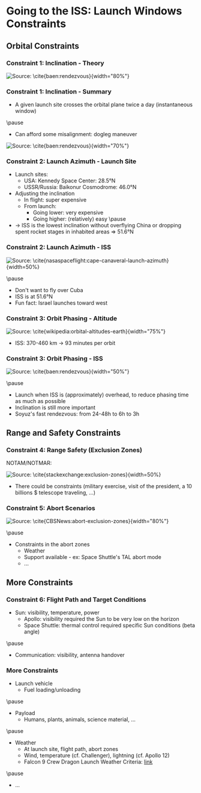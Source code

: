 # Going to the ISS: Launch Windows Constraints

## Orbital Constraints

### Constraint 1: Inclination - Theory

![Source: \cite{baen:rendezvous}](figure02.jpg){width="80%"}

### Constraint 1: Inclination - Summary

* A given launch site crosses the orbital plane twice a day (instantaneous window)

\pause

* Can afford some misalignment: dogleg maneuver

![Source: \cite{baen:rendezvous}](figure04.jpg){width="70%"}

### Constraint 2: Launch Azimuth - Launch Site

* Launch sites:
    * USA: Kennedy Space Center: 28.5°N
    * USSR/Russia: Baikonur Cosmodrome: 46.0°N
* Adjusting the inclination
    * In flight: super expensive
    * From launch:
        * Going lower: very expensive
        * Going higher: (relatively) easy
\pause
* -> ISS is the lowest inclination without overflying China or dropping spent rocket stages in inhabited areas => 51.6°N

### Constraint 2: Launch Azimuth - ISS

![Source: \cite{nasaspaceflight:cape-canaveral-launch-azimuth}](image002.jpg){width=50%}

\pause

* Don't want to fly over Cuba
* ISS is at 51.6°N
* Fun fact: Israel launches toward west

### Constraint 3: Orbit Phasing - Altitude

![Source: \cite{wikipedia:orbital-altitudes-earth}](Orbitalaltitudes-earth.jpg){width="75%"}

* ISS: 370-460 km -> 93 minutes per orbit

### Constraint 3: Orbit Phasing - ISS

![Source: \cite{baen:rendezvous}](figure08.png){width="50%"}

\pause

* Launch when ISS is (approximately) overhead, to reduce phasing time as much as possible
* Inclination is still more important
* Soyuz's fast rendezvous: from 24-48h to 6h to 3h

## Range and Safety Constraints

### Constraint 4: Range Safety (Exclusion Zones)

NOTAM/NOTMAR:

![Source: \cite{stackexchange:exclusion-zones}](JAZ5p.jpg){width=50%}

* There could be constraints (military exercise, visit of the president, a 10 billions $ telescope traveling, ...)

### Constraint 5: Abort Scenarios

![Source: \cite{CBSNews:abort-exclusion-zones}](abort-exclusion-zone.jpg){width="80%"}

\pause

* Constraints in the abort zones
    * Weather
    * Support available - ex: Space Shuttle's TAL abort mode
    * ...


## More Constraints

### Constraint 6: Flight Path and Target Conditions

* Sun: visibility, temperature, power
    * Apollo: visibility required the Sun to be very low on the horizon
    * Space Shuttle: thermal control required specific Sun conditions (beta angle)

\pause

* Communication: visibility, antenna handover

### More Constraints

* Launch vehicle
    * Fuel loading/unloading

\pause

* Payload
    * Humans, plants, animals, science material, ...

\pause

* Weather
    * At launch site, flight path, abort zones
    * Wind, temperature (cf. Challenger), lightning (cf. Apollo 12)
    * Falcon 9 Crew Dragon Launch Weather Criteria: [link](https://www.nasa.gov/sites/default/files/atoms/files/falcon9_crewdragon_launch_weather_criteria_fact_sheet.pdf)

\pause

* ...
